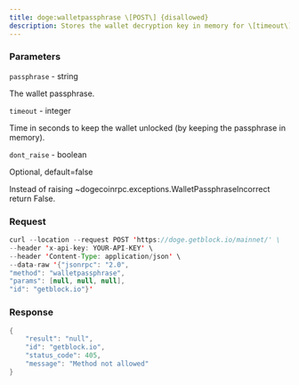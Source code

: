 ```yaml
---
title: doge:walletpassphrase \[POST\] {disallowed}
description: Stores the wallet decryption key in memory for \[timeout\] seconds.
---
```


### Parameters


`passphrase` - string

The wallet passphrase.

`timeout` - integer

Time in seconds to keep the wallet unlocked (by keeping the passphrase
in memory).

`dont_raise` - boolean

Optional, default=false

Instead of raising ~dogecoinrpc.exceptions.WalletPassphraseIncorrect
return False.

### Request

``` java
curl --location --request POST 'https://doge.getblock.io/mainnet/' \
--header 'x-api-key: YOUR-API-KEY' \
--header 'Content-Type: application/json' \
--data-raw '{"jsonrpc": "2.0",
"method": "walletpassphrase",
"params": [null, null, null],
"id": "getblock.io"}'
```

###  Response

``` java
{
    "result": "null",
    "id": "getblock.io",
    "status_code": 405,
    "message": "Method not allowed"
}
```


